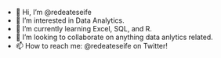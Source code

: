 - 👋 Hi, I’m @redeateseife
- 👀 I’m interested in Data Analytics.
- 🌱 I’m currently learning Excel, SQL, and R.
- 💞️ I’m looking to collaborate on anything data anlytics related.
- 📫 How to reach me: @redeateseife on Twitter!

<!---
redeateseife/redeateseife is a ✨ special ✨ repository because its `README.md` (this file) appears on your GitHub profile.
You can click the Preview link to take a look at your changes.
--->
